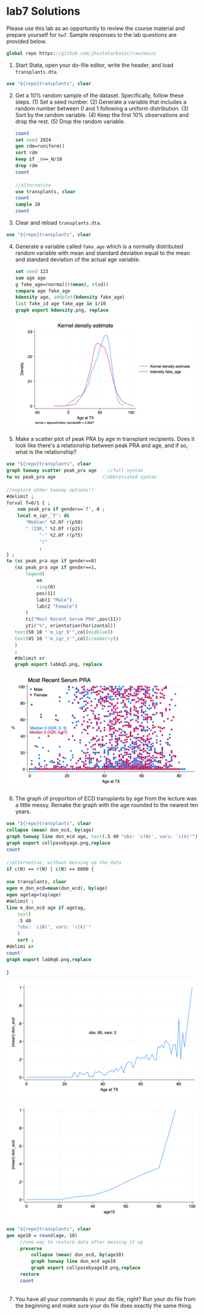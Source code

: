 # lab7 Solutions

Please use this lab as an opportunity to review the course material and prepare yourself for `hw7`. Sample responses to the lab questions are provided below.

```stata
global repo https://github.com/jhustata/basic/raw/main/
```

1. Start Stata, open your do-file editor, write the header, and load `transplants.dta`.

```stata
use "${repo}transplants", clear
```

2. Get a 10% random sample of the dataset. Specifically, follow these steps. (1) Set a seed number. (2) Generate a variable that includes a random number between 0 and 1 following a uniform distribution. (3) Sort by the random variable. (4) Keep the first 10% observations and drop the rest. (5) Drop the random variable.

   ```stata
   count
   set seed 2024
   gen rdm=runiform()
   sort rdm
   keep if _n<=_N/10
   drop rdm
   count
   
   //alternative
   use transplants, clear
   count
   sample 10
   count
   ``` 

3. Clear and reload `transplants.dta`.

```stata
use "${repo}transplants", clear
```

4. Generate a variable called `fake_age` which is a normally distributed random variable with mean and standard deviation equal to the mean and standard deviation of the actual age variable.

   ```stata
   set seed 123
   sum age age
   g fake_age=rnormal(r(mean), r(sd))
   compare age fake_age
   kdensity age, addplot(kdensity fake_age)
   list fake_id age fake_age in 1/10
   graph export kdensity.png, replace 
   ```

   ![kdensity.png](kdensity.png)

5. Make a scatter plot of peak PRA by age in transplant recipients. Does it look like there's a relationship between peak PRA and age, and if so, what is the relationship?

```stata
use "${repo}transplants", clear 
graph twoway scatter peak_pra age    //full syntax
tw sc peak_pra age                 //abbreviated syntax
   
//explore other twoway options!!  
#delimit ;
forval f=0/1 { ;
	sum peak_pra if gender==`f', d ;
	local m_iqr_`f': di 
       "Median" %2.0f r(p50)
       " (IQR," %2.0f r(p25)
            "-" %2.0f r(p75)
            ")"
			;
} ;
tw (sc peak_pra age if gender==0)
   (sc peak_pra age if gender==1,
       legend(
           on
           ring(0)
           pos(11)
           lab(1 "Male")
           lab(2 "Female")
       )
       ti("Most Recent Serum PRA",pos(11))
       yti("%", orientation(horizontal))
   text(50 10 "`m_iqr_0'",col(midblue))
   text(45 10 "`m_iqr_1'",col(cranberry))
   )
   ;
   #delimit cr
   graph export lab6q5.png, replace 
```

![lab6q5.png](lab6q5.png)

6. The graph of proportion of ECD transplants by age from the lecture was a little messy. Remake the graph with the age rounded to the nearest ten years.

```stata
use "${repo}transplants", clear
collapse (mean) don_ecd, by(age)
graph twoway line don_ecd age, text(.5 40 "obs: `c(N)', vars: `c(k)'")
graph export collpasebyage.png,replace
count 
     
//alternative, without messing up the data
if c(N) == r(N) | c(N) == 6000 {
	
use transplants, clear
egen m_don_ecd=mean(don_ecd), by(age)
egen agetag=tag(age)
#delimit ;
line m_don_ecd age if agetag, 
    text(
    .5 40 
    "obs: `c(N)', vars: `c(k)'"
    ) 
    sort ;
#delimi cr
count
graph export lab6q6.png,replace 

}
```

![Picture1](collpasebyage.png)

![Picture2](collpasebyage10.png)
     
```stata
use "${repo}transplants", clear
gen age10 = round(age, 10)
     //one way to restore data after messing it up
     preserve 
         collapse (mean) don_ecd, by(age10)
         graph twoway line don_ecd age10
         graph export collpasebyage10.png,replace
     restore 
     count 
 
```

7. You have all your commands in your do file, right? Run your do file from the beginning and make sure your do file does exactly the same thing. 


